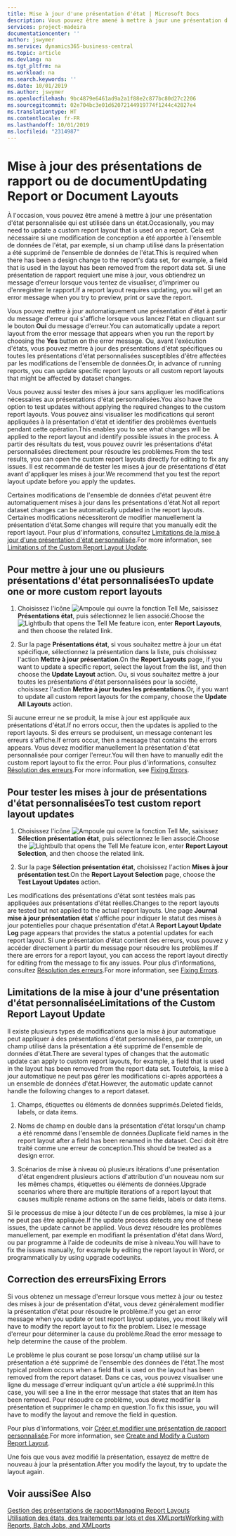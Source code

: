 ```yaml
---
title: Mise à jour d'une présentation d'état | Microsoft Docs
description: Vous pouvez être amené à mettre à jour une présentation d'état personnalisée qui est utilisée dans un état. Cela est nécessaire si une modification de conception a été apportée à l'ensemble de données de l'état, par exemple, si un champ utilisé dans la présentation a été supprimé de l'ensemble de données de l'état.
services: project-madeira
documentationcenter: ''
author: jswymer
ms.service: dynamics365-business-central
ms.topic: article
ms.devlang: na
ms.tgt_pltfrm: na
ms.workload: na
ms.search.keywords: ''
ms.date: 10/01/2019
ms.author: jswymer
ms.openlocfilehash: 9bc4879e6461ad9a2a1f88e2c877bc80d27c2206
ms.sourcegitcommit: 02e704bc3e01d62072144919774f1244c42827e4
ms.translationtype: HT
ms.contentlocale: fr-FR
ms.lasthandoff: 10/01/2019
ms.locfileid: "2314987"
---
```

# <a name="updating-report-or-document-layouts"></a><span data-ttu-id="d3045-104">Mise à jour des présentations de rapport ou de document</span><span class="sxs-lookup"><span data-stu-id="d3045-104">Updating Report or Document Layouts</span></span>
<span data-ttu-id="d3045-105">À l'occasion, vous pouvez être amené à mettre à jour une présentation d'état personnalisée qui est utilisée dans un état.</span><span class="sxs-lookup"><span data-stu-id="d3045-105">Occasionally, you may need to update a custom report layout that is used on a report.</span></span> <span data-ttu-id="d3045-106">Cela est nécessaire si une modification de conception a été apportée à l'ensemble de données de l'état, par exemple, si un champ utilisé dans la présentation a été supprimé de l'ensemble de données de l'état.</span><span class="sxs-lookup"><span data-stu-id="d3045-106">This is required when there has been a design change to the report's data set, for example, a field that is used in the layout has been removed from the report data set.</span></span> <span data-ttu-id="d3045-107">Si une présentation de rapport requiert une mise à jour, vous obtiendrez un message d'erreur lorsque vous tentez de visualiser, d'imprimer ou d'enregistrer le rapport.</span><span class="sxs-lookup"><span data-stu-id="d3045-107">If a report layout requires updating, you will get an error message when you try to preview, print or save the report.</span></span>  

<span data-ttu-id="d3045-108">Vous pouvez mettre à jour automatiquement une présentation d'état à partir du message d'erreur qui s'affiche lorsque vous lancez l'état en cliquant sur le bouton **Oui** du message d'erreur.</span><span class="sxs-lookup"><span data-stu-id="d3045-108">You can automatically update a report layout from the error message that appears when you run the report by choosing the **Yes** button on the error message.</span></span> <span data-ttu-id="d3045-109">Ou, avant l'exécution d'états, vous pouvez mettre à jour des présentations d'état spécifiques ou toutes les présentations d'état personnalisées susceptibles d'être affectées par les modifications de l'ensemble de données.</span><span class="sxs-lookup"><span data-stu-id="d3045-109">Or, in advance of running reports, you can update specific report layouts or all custom report layouts that might be affected by dataset changes.</span></span>  

<span data-ttu-id="d3045-110">Vous pouvez aussi tester des mises à jour sans appliquer les modifications nécessaires aux présentations d'état personnalisées.</span><span class="sxs-lookup"><span data-stu-id="d3045-110">You also have the option to test updates without applying the required changes to the custom report layouts.</span></span> <span data-ttu-id="d3045-111">Vous pouvez ainsi visualiser les modifications qui seront appliquées à la présentation d'état et identifier des problèmes éventuels pendant cette opération.</span><span class="sxs-lookup"><span data-stu-id="d3045-111">This enables you to see what changes will be applied to the report layout and identify possible issues in the process.</span></span> <span data-ttu-id="d3045-112">À partir des résultats du test, vous pouvez ouvrir les présentations d'état personnalisées directement pour résoudre les problèmes.</span><span class="sxs-lookup"><span data-stu-id="d3045-112">From the test results, you can open the custom report layouts directly for editing to fix any issues.</span></span> <span data-ttu-id="d3045-113">Il est recommandé de tester les mises à jour de présentations d'état avant d'appliquer les mises à jour.</span><span class="sxs-lookup"><span data-stu-id="d3045-113">We recommend that you test the report layout update before you apply the updates.</span></span>  

<span data-ttu-id="d3045-114">Certaines modifications de l'ensemble de données d'état peuvent être automatiquement mises à jour dans les présentations d'état.</span><span class="sxs-lookup"><span data-stu-id="d3045-114">Not all report dataset changes can be automatically updated in the report layouts.</span></span> <span data-ttu-id="d3045-115">Certaines modifications nécessiteront de modifier manuellement la présentation d'état.</span><span class="sxs-lookup"><span data-stu-id="d3045-115">Some changes will require that you manually edit the report layout.</span></span> <span data-ttu-id="d3045-116">Pour plus d'informations, consultez [Limitations de la mise à jour d'une présentation d'état personnalisée](ui-update-report-layouts.md#UpdateLimitations).</span><span class="sxs-lookup"><span data-stu-id="d3045-116">For more information, see [Limitations of the Custom Report Layout Update](ui-update-report-layouts.md#UpdateLimitations).</span></span>  

## <a name="to-update-one-or-more-custom-report-layouts"></a><span data-ttu-id="d3045-117">Pour mettre à jour une ou plusieurs présentations d'état personnalisées</span><span class="sxs-lookup"><span data-stu-id="d3045-117">To update one or more custom report layouts</span></span>  

1.  <span data-ttu-id="d3045-118">Choisissez l'icône ![Ampoule qui ouvre la fonction Tell Me](media/ui-search/search_small.png "Dites-moi ce que vous voulez faire"), saisissez **Présentations état**, puis sélectionnez le lien associé.</span><span class="sxs-lookup"><span data-stu-id="d3045-118">Choose the ![Lightbulb that opens the Tell Me feature](media/ui-search/search_small.png "Tell me what you want to do") icon, enter **Report Layouts**, and then choose the related link.</span></span>  

2.  <span data-ttu-id="d3045-119">Sur la page **Présentations état**, si vous souhaitez mettre à jour un état spécifique, sélectionnez la présentation dans la liste, puis choisissez l'action **Mettre à jour présentation**.</span><span class="sxs-lookup"><span data-stu-id="d3045-119">On the **Report Layouts** page, if you want to update a specific report, select the layout from the list, and then choose the **Update Layout** action.</span></span> <span data-ttu-id="d3045-120">Ou, si vous souhaitez mettre à jour toutes les présentations d'état personnalisées pour la société, choisissez l'action **Mettre à jour toutes les présentations**.</span><span class="sxs-lookup"><span data-stu-id="d3045-120">Or, if you want to update all custom report layouts for the company, choose the **Update All Layouts** action.</span></span>  

<span data-ttu-id="d3045-121">Si aucune erreur ne se produit, la mise à jour est appliquée aux présentations d'état.</span><span class="sxs-lookup"><span data-stu-id="d3045-121">If no errors occur, then the updates is applied to the report layouts.</span></span> <span data-ttu-id="d3045-122">Si des erreurs se produisent, un message contenant les erreurs s'affiche.</span><span class="sxs-lookup"><span data-stu-id="d3045-122">If errors occur, then a message that contains the errors appears.</span></span> <span data-ttu-id="d3045-123">Vous devez modifier manuellement la présentation d'état personnalisée pour corriger l'erreur.</span><span class="sxs-lookup"><span data-stu-id="d3045-123">You will then have to manually edit the custom report layout to fix the error.</span></span> <span data-ttu-id="d3045-124">Pour plus d'informations, consultez [Résolution des erreurs](ui-update-report-layouts.md#FixErrors).</span><span class="sxs-lookup"><span data-stu-id="d3045-124">For more information, see [Fixing Errors](ui-update-report-layouts.md#FixErrors).</span></span>  

## <a name="to-test-custom-report-layout-updates"></a><span data-ttu-id="d3045-125">Pour tester les mises à jour de présentations d'état personnalisées</span><span class="sxs-lookup"><span data-stu-id="d3045-125">To test custom report layout updates</span></span>  

1.  <span data-ttu-id="d3045-126">Choisissez l'icône ![Ampoule qui ouvre la fonction Tell Me](media/ui-search/search_small.png "Dites-moi ce que vous voulez faire"), saisissez **Sélection présentation état**, puis sélectionnez le lien associé.</span><span class="sxs-lookup"><span data-stu-id="d3045-126">Choose the ![Lightbulb that opens the Tell Me feature](media/ui-search/search_small.png "Tell me what you want to do") icon, enter **Report Layout Selection**, and then choose the related link.</span></span>  

2.  <span data-ttu-id="d3045-127">Sur la page **Sélection présentation état**, choisissez l'action **Mises à jour présentation test**.</span><span class="sxs-lookup"><span data-stu-id="d3045-127">On the **Report Layout Selection** page, choose the **Test Layout Updates** action.</span></span>  

 <span data-ttu-id="d3045-128">Les modifications des présentations d'état sont testées mais pas appliquées aux présentations d'état réelles.</span><span class="sxs-lookup"><span data-stu-id="d3045-128">Changes to the report layouts are tested but not applied to the actual report layouts.</span></span> <span data-ttu-id="d3045-129">Une page **Journal mise à jour présentation état** s'affiche pour indiquer le statut des mises à jour potentielles pour chaque présentation d'état.</span><span class="sxs-lookup"><span data-stu-id="d3045-129">A **Report Layout Update Log** page appears that provides the status a potential updates for each report layout.</span></span> <span data-ttu-id="d3045-130">Si une présentation d'état contient des erreurs, vous pouvez y accéder directement à partir du message pour résoudre les problèmes.</span><span class="sxs-lookup"><span data-stu-id="d3045-130">If there are errors for a report layout, you can access the report layout directly for editing from the message to fix any issues.</span></span> <span data-ttu-id="d3045-131">Pour plus d'informations, consultez [Résolution des erreurs](ui-update-report-layouts.md#FixErrors).</span><span class="sxs-lookup"><span data-stu-id="d3045-131">For more information, see [Fixing Errors](ui-update-report-layouts.md#FixErrors).</span></span>  

##  <a name="UpdateLimitations"></a> <span data-ttu-id="d3045-132">Limitations de la mise à jour d'une présentation d'état personnalisée</span><span class="sxs-lookup"><span data-stu-id="d3045-132">Limitations of the Custom Report Layout Update</span></span>  
 <span data-ttu-id="d3045-133">Il existe plusieurs types de modifications que la mise à jour automatique peut appliquer à des présentations d'état personnalisées, par exemple, un champ utilisé dans la présentation a été supprimé de l'ensemble de données d'état.</span><span class="sxs-lookup"><span data-stu-id="d3045-133">There are several types of changes that the automatic update can apply to custom report layouts, for example, a field that is used in the layout has been removed from the report data set.</span></span> <span data-ttu-id="d3045-134">Toutefois, la mise à jour automatique ne peut pas gérer les modifications ci-après apportées à un ensemble de données d'état.</span><span class="sxs-lookup"><span data-stu-id="d3045-134">However, the automatic update cannot handle the following changes to a report dataset.</span></span>  

1.  <span data-ttu-id="d3045-135">Champs, étiquettes ou éléments de données supprimés.</span><span class="sxs-lookup"><span data-stu-id="d3045-135">Deleted fields, labels, or data items.</span></span>  

2.  <span data-ttu-id="d3045-136">Noms de champ en double dans la présentation d'état lorsqu'un champ a été renommé dans l'ensemble de données.</span><span class="sxs-lookup"><span data-stu-id="d3045-136">Duplicate field names in the report layout after a field has been renamed in the dataset.</span></span> <span data-ttu-id="d3045-137">Ceci doit être traité comme une erreur de conception.</span><span class="sxs-lookup"><span data-stu-id="d3045-137">This should be treated as a design error.</span></span>  

3.  <span data-ttu-id="d3045-138">Scénarios de mise à niveau où plusieurs itérations d'une présentation d'état engendrent plusieurs actions d'attribution d'un nouveau nom sur les mêmes champs, étiquettes ou éléments de données.</span><span class="sxs-lookup"><span data-stu-id="d3045-138">Upgrade scenarios where there are multiple iterations of a report layout that causes multiple rename actions on the same fields, labels or data items.</span></span>  

 <span data-ttu-id="d3045-139">Si le processus de mise à jour détecte l'un de ces problèmes, la mise à jour ne peut pas être appliquée.</span><span class="sxs-lookup"><span data-stu-id="d3045-139">If the update process detects any one of these issues, the update cannot be applied.</span></span> <span data-ttu-id="d3045-140">Vous devez résoudre les problèmes manuellement, par exemple en modifiant la présentation d'état dans Word, ou par programme à l'aide de codeunits de mise à niveau.</span><span class="sxs-lookup"><span data-stu-id="d3045-140">You will have to fix the issues manually, for example by editing the report layout in Word, or programmatically by using upgrade codeunits.</span></span>  

##  <a name="FixErrors"></a> <span data-ttu-id="d3045-141">Correction des erreurs</span><span class="sxs-lookup"><span data-stu-id="d3045-141">Fixing Errors</span></span>  
 <span data-ttu-id="d3045-142">Si vous obtenez un message d'erreur lorsque vous mettez à jour ou testez des mises à jour de présentation d'état, vous devez généralement modifier la présentation d'état pour résoudre le problème.</span><span class="sxs-lookup"><span data-stu-id="d3045-142">If you get an error message when you update or test report layout updates, you most likely will have to modify the report layout to fix the problem.</span></span> <span data-ttu-id="d3045-143">Lisez le message d'erreur pour déterminer la cause du problème.</span><span class="sxs-lookup"><span data-stu-id="d3045-143">Read the error message to help determine the cause of the problem.</span></span>  

 <span data-ttu-id="d3045-144">Le problème le plus courant se pose lorsqu'un champ utilisé sur la présentation a été supprimé de l'ensemble des données de l'état.</span><span class="sxs-lookup"><span data-stu-id="d3045-144">The most typical problem occurs when a field that is used on the layout has been removed from the report dataset.</span></span> <span data-ttu-id="d3045-145">Dans ce cas, vous pouvez visualiser une ligne du message d'erreur indiquant qu'un article a été supprimé.</span><span class="sxs-lookup"><span data-stu-id="d3045-145">In this case, you will see a line in the error message that states that an item has been removed.</span></span> <span data-ttu-id="d3045-146">Pour résoudre ce problème, vous devez modifier la présentation et supprimer le champ en question.</span><span class="sxs-lookup"><span data-stu-id="d3045-146">To fix this issue, you will have to modify the layout and remove the field in question.</span></span>  

 <span data-ttu-id="d3045-147">Pour plus d'informations, voir [Créer et modifier une présentation de rapport personnalisée](ui-how-create-custom-report-layout.md#ModifyCustomLayout).</span><span class="sxs-lookup"><span data-stu-id="d3045-147">For more information, see [Create and Modify a Custom Report Layout](ui-how-create-custom-report-layout.md#ModifyCustomLayout).</span></span>  

 <span data-ttu-id="d3045-148">Une fois que vous avez modifié la présentation, essayez de mettre de nouveau à jour la présentation.</span><span class="sxs-lookup"><span data-stu-id="d3045-148">After you modify the layout, try to update the layout again.</span></span>  

## <a name="see-also"></a><span data-ttu-id="d3045-149">Voir aussi</span><span class="sxs-lookup"><span data-stu-id="d3045-149">See Also</span></span>  
 [<span data-ttu-id="d3045-150">Gestion des présentations de rapport</span><span class="sxs-lookup"><span data-stu-id="d3045-150">Managing Report Layouts</span></span>](ui-manage-report-layouts.md)  
 [<span data-ttu-id="d3045-151">Utilisation des états, des traitements par lots et des XMLports</span><span class="sxs-lookup"><span data-stu-id="d3045-151">Working with Reports, Batch Jobs, and XMLports</span></span>](ui-work-report.md)  
